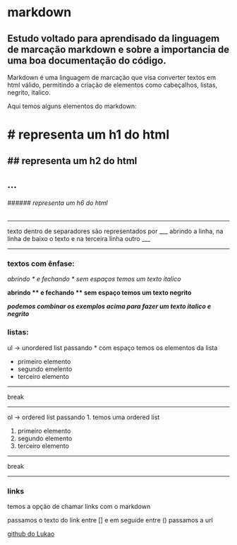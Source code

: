 # markdown

## Estudo voltado para aprendisado da linguagem de marcação markdown e sobre a importancia de uma boa documentação do código.

Markdown é uma linguagem de marcação  que visa converter textos em html válido, permitindo a criação de elementos como cabeçalhos, listas, negrito, italico.

Aqui temos alguns elementos do markdown:

# # representa um h1 do html
##  ## representa um h2 do html
## ...
######  ###### representa um h6 do html

___  

  texto dentro de separadores são representados por ___ abrindo a linha, na linha de baixo o texto e na terceira linha outro ___
___

### textos com ênfase:

*abrindo * e fechando * sem espaços temos um texto italico*

**abrindo ** e fechando ** sem espaço temos um texto negrito**

***podemos combinar os exemplos acima para fazer um texto italico e negrito***

### listas:

ul -> unordered list passando * com espaço temos os elementos da lista

* primeiro elemento
* segundo emelento
* terceiro elemento

___

  break
___
 ol -> ordered list passando 1. temos uma ordered list
 
 1. primeiro elemento
 2. segundo elemento
 3. terceiro elemento
 
___

  break
___

### links

temos a opção de chamar links com o markdown 

passamos o texto do link entre [] e em seguide entre () passamos a url 

[github do Lukao](github.com/lukaobarbosa)

